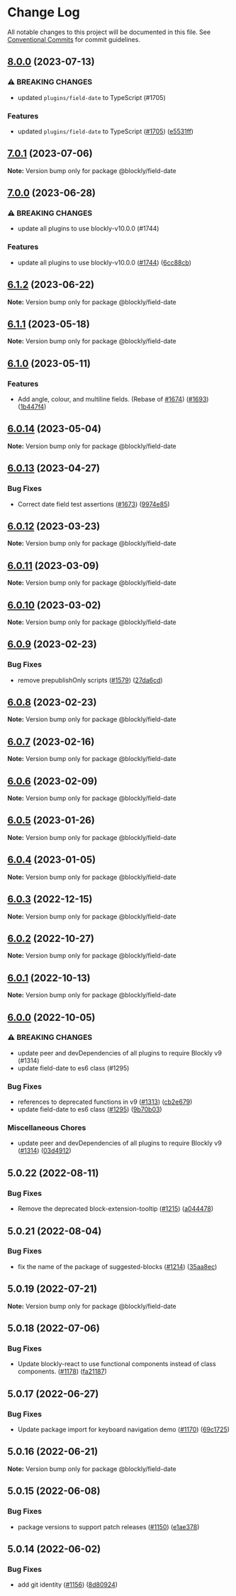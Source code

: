 # Change Log

All notable changes to this project will be documented in this file.
See [Conventional Commits](https://conventionalcommits.org) for commit guidelines.

## [8.0.0](https://github.com/google/blockly-samples/compare/@blockly/field-date@7.0.1...@blockly/field-date@8.0.0) (2023-07-13)


### ⚠ BREAKING CHANGES

* updated `plugins/field-date` to TypeScript (#1705)

### Features

* updated `plugins/field-date` to TypeScript ([#1705](https://github.com/google/blockly-samples/issues/1705)) ([e5531ff](https://github.com/google/blockly-samples/commit/e5531fffe188ee361a16fe48ed126b34e51a8d30))



## [7.0.1](https://github.com/google/blockly-samples/compare/@blockly/field-date@7.0.0...@blockly/field-date@7.0.1) (2023-07-06)

**Note:** Version bump only for package @blockly/field-date





## [7.0.0](https://github.com/google/blockly-samples/compare/@blockly/field-date@6.1.2...@blockly/field-date@7.0.0) (2023-06-28)


### ⚠ BREAKING CHANGES

* update all plugins to use blockly-v10.0.0 (#1744)

### Features

* update all plugins to use blockly-v10.0.0 ([#1744](https://github.com/google/blockly-samples/issues/1744)) ([6cc88cb](https://github.com/google/blockly-samples/commit/6cc88cbef39d4ad664a668d3d46eb29ba7292f9c))



## [6.1.2](https://github.com/google/blockly-samples/compare/@blockly/field-date@6.1.1...@blockly/field-date@6.1.2) (2023-06-22)

**Note:** Version bump only for package @blockly/field-date





## [6.1.1](https://github.com/google/blockly-samples/compare/@blockly/field-date@6.1.0...@blockly/field-date@6.1.1) (2023-05-18)

**Note:** Version bump only for package @blockly/field-date





## [6.1.0](https://github.com/google/blockly-samples/compare/@blockly/field-date@6.0.14...@blockly/field-date@6.1.0) (2023-05-11)


### Features

* Add angle, colour, and multiline fields. (Rebase of [#1674](https://github.com/google/blockly-samples/issues/1674)) ([#1693](https://github.com/google/blockly-samples/issues/1693)) ([1b447f4](https://github.com/google/blockly-samples/commit/1b447f41d6293f14e846b8a4d82d289a5637a99a))



## [6.0.14](https://github.com/google/blockly-samples/compare/@blockly/field-date@6.0.13...@blockly/field-date@6.0.14) (2023-05-04)

**Note:** Version bump only for package @blockly/field-date





## [6.0.13](https://github.com/google/blockly-samples/compare/@blockly/field-date@6.0.12...@blockly/field-date@6.0.13) (2023-04-27)


### Bug Fixes

* Correct date field test assertions ([#1673](https://github.com/google/blockly-samples/issues/1673)) ([9974e85](https://github.com/google/blockly-samples/commit/9974e85becaa8ad17e35b588b95391c85865dafd))



## [6.0.12](https://github.com/google/blockly-samples/compare/@blockly/field-date@6.0.11...@blockly/field-date@6.0.12) (2023-03-23)

**Note:** Version bump only for package @blockly/field-date





## [6.0.11](https://github.com/google/blockly-samples/compare/@blockly/field-date@6.0.10...@blockly/field-date@6.0.11) (2023-03-09)

**Note:** Version bump only for package @blockly/field-date





## [6.0.10](https://github.com/google/blockly-samples/compare/@blockly/field-date@6.0.9...@blockly/field-date@6.0.10) (2023-03-02)

**Note:** Version bump only for package @blockly/field-date





## [6.0.9](https://github.com/google/blockly-samples/compare/@blockly/field-date@6.0.8...@blockly/field-date@6.0.9) (2023-02-23)


### Bug Fixes

* remove prepublishOnly scripts ([#1579](https://github.com/google/blockly-samples/issues/1579)) ([27da6cd](https://github.com/google/blockly-samples/commit/27da6cd04c38f6ba417f4e7446bb6218c475448d))



## [6.0.8](https://github.com/google/blockly-samples/compare/@blockly/field-date@6.0.7...@blockly/field-date@6.0.8) (2023-02-23)

**Note:** Version bump only for package @blockly/field-date





## [6.0.7](https://github.com/google/blockly-samples/compare/@blockly/field-date@6.0.6...@blockly/field-date@6.0.7) (2023-02-16)

**Note:** Version bump only for package @blockly/field-date





## [6.0.6](https://github.com/google/blockly-samples/compare/@blockly/field-date@6.0.5...@blockly/field-date@6.0.6) (2023-02-09)

**Note:** Version bump only for package @blockly/field-date





## [6.0.5](https://github.com/google/blockly-samples/compare/@blockly/field-date@6.0.4...@blockly/field-date@6.0.5) (2023-01-26)

**Note:** Version bump only for package @blockly/field-date





## [6.0.4](https://github.com/google/blockly-samples/compare/@blockly/field-date@6.0.3...@blockly/field-date@6.0.4) (2023-01-05)

**Note:** Version bump only for package @blockly/field-date





## [6.0.3](https://github.com/google/blockly-samples/compare/@blockly/field-date@6.0.2...@blockly/field-date@6.0.3) (2022-12-15)

**Note:** Version bump only for package @blockly/field-date





## [6.0.2](https://github.com/google/blockly-samples/compare/@blockly/field-date@6.0.1...@blockly/field-date@6.0.2) (2022-10-27)

**Note:** Version bump only for package @blockly/field-date





## [6.0.1](https://github.com/google/blockly-samples/compare/@blockly/field-date@6.0.0...@blockly/field-date@6.0.1) (2022-10-13)

**Note:** Version bump only for package @blockly/field-date





## [6.0.0](https://github.com/google/blockly-samples/compare/@blockly/field-date@5.0.22...@blockly/field-date@6.0.0) (2022-10-05)


### ⚠ BREAKING CHANGES

* update peer and devDependencies of all plugins to require Blockly v9 (#1314)
* update field-date to es6 class (#1295)

### Bug Fixes

* references to deprecated functions in v9 ([#1313](https://github.com/google/blockly-samples/issues/1313)) ([cb2e679](https://github.com/google/blockly-samples/commit/cb2e67987e0b62a77c26adc660cc6ade1ba67954))
* update field-date to es6 class ([#1295](https://github.com/google/blockly-samples/issues/1295)) ([9b70b03](https://github.com/google/blockly-samples/commit/9b70b0300c625c0cddc1eea241a3d2c2200344f8))


### Miscellaneous Chores

* update peer and devDependencies of all plugins to require Blockly v9 ([#1314](https://github.com/google/blockly-samples/issues/1314)) ([03d4912](https://github.com/google/blockly-samples/commit/03d4912c42c8de0f30493037ccc28dddaea0f266))



## 5.0.22 (2022-08-11)


### Bug Fixes

* Remove the deprecated block-extension-tooltip ([#1215](https://github.com/google/blockly-samples/issues/1215)) ([a044478](https://github.com/google/blockly-samples/commit/a044478c86a73e3065bc866e427f175cbec6fc13))





## 5.0.21 (2022-08-04)


### Bug Fixes

* fix the name of the package of suggested-blocks ([#1214](https://github.com/google/blockly-samples/issues/1214)) ([35aa8ec](https://github.com/google/blockly-samples/commit/35aa8ec73a60a4eb5b1e80cb2fc71dcd83d05e27))





## 5.0.19 (2022-07-21)

**Note:** Version bump only for package @blockly/field-date





## 5.0.18 (2022-07-06)


### Bug Fixes

* Update blockly-react to use functional components instead of class components. ([#1178](https://github.com/google/blockly-samples/issues/1178)) ([fa21187](https://github.com/google/blockly-samples/commit/fa21187cdbe4ec3a5c69f185540dd68a98eb69d7))





## 5.0.17 (2022-06-27)


### Bug Fixes

* Update package import for keyboard navigation demo ([#1170](https://github.com/google/blockly-samples/issues/1170)) ([69c1725](https://github.com/google/blockly-samples/commit/69c1725b775279fcc397dc178935208d5f42b08c))





## 5.0.16 (2022-06-21)

**Note:** Version bump only for package @blockly/field-date





## 5.0.15 (2022-06-08)


### Bug Fixes

* package versions to support patch releases ([#1150](https://github.com/google/blockly-samples/issues/1150)) ([e1ae378](https://github.com/google/blockly-samples/commit/e1ae378d779531621c3d948566257d069002963f))





## 5.0.14 (2022-06-02)


### Bug Fixes

* add git identity ([#1156](https://github.com/google/blockly-samples/issues/1156)) ([8d80924](https://github.com/google/blockly-samples/commit/8d809243b277375beb2ce75d4e157b5e17f78193))
